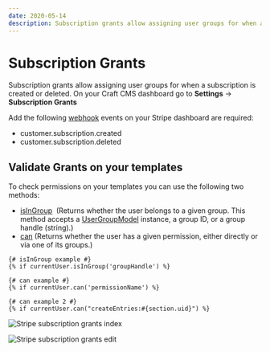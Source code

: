 ```yaml
---
date: 2020-05-14
description: Subscription grants allow assigning user groups for when a subscription is created or deleted. 
---
```


# Subscription Grants

Subscription grants allow assigning user groups for when a subscription is created or deleted. On your Craft CMS dashboard go to **Settings** -> **Subscription Grants**

Add the following [webhook](https://enupal.com/craft-plugins/stripe-payments/docs/stripe-payment-forms/webhook#entry:6222:url) events on your Stripe dashboard are required:

*   customer.subscription.created
*   customer.subscription.deleted

## Validate Grants on your templates

To check permissions on your templates you can use the following two methods:

*   [isInGroup](https://docs.craftcms.com/v2/templating/usermodel.html#isingroup-group)  (Returns whether the user belongs to a given group. This method accepts a [UserGroupModel](https://docs.craftcms.com/v2/templating/usergroupmodel.html) instance, a group ID, or a group handle (string).)
*   [can](https://docs.craftcms.com/v2/templating/usermodel.html#methods) (Returns whether the user has a given permission, either directly or via one of its groups.)

```twig
{# isInGroup example #}
{% if currentUser.isInGroup('groupHandle') %}

{# can example #}
{% if currentUser.can('permissionName') %}

{# can example 2 #}
{% if currentUser.can("createEntries:#{section.uid}") %}
```

![Stripe subscription grants index](https://enupal.com/assets/docs/stripe-subscription-grants-2.png)

![Stripe subscription grants edit](https://enupal.com/assets/docs/stripe-subscription-grants-1.png)

